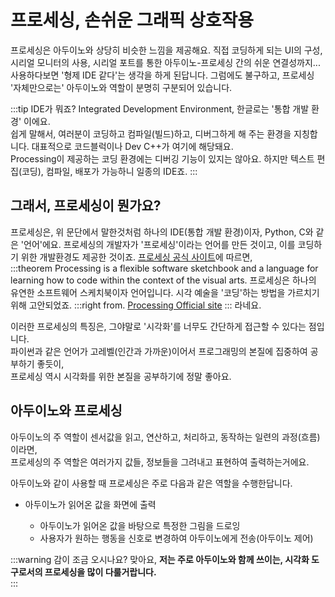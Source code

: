 # 프로세싱, 손쉬운 그래픽 상호작용

프로세싱은 아두이노와 상당히 비슷한 느낌을 제공해요. 직접 코딩하게 되는 UI의 구성, 시리얼 모니터의 사용, 시리얼 포트를 통한 아두이노-프로세싱 간의 쉬운 연결성까지... 사용하다보면 '형제 IDE 같다'는 생각을 하게 된답니다. 그럼에도 불구하고, 프로세싱 '자체만으로는' 아두이노와 역할이 분명히 구분되어 있습니다.

:::tip IDE가 뭐죠?
Integrated Development Environment, 한글로는 '통합 개발 환경' 이에요.  
쉽게 말해서, 여러분이 코딩하고 컴파일(빌드)하고, 디버그하게 해 주는 환경을 지칭합니다. 대표적으로 코드블럭이나 Dev C++가 여기에 해당돼요.  
Processing이 제공하는 코딩 환경에는 디버깅 기능이 있지는 않아요. 하지만 텍스트 편집(코딩), 컴파일, 배포가 가능하니 일종의 IDE죠.
:::

## 그래서, 프로세싱이 뭔가요?

프로세싱은, 위 문단에서 말한것처럼 하나의 IDE(통합 개발 환경)이자, Python, C와 같은 '언어'에요. 프로세싱의 개발자가 '프로세싱'이라는 언어를 만든 것이고, 이를 코딩하기 위한 개발환경도 제공한 것이죠. [프로세싱 공식 사이트](https://processing.org/)에 따르면,  
:::theorem Processing is a flexible software sketchbook and a language for learning how to code within the context of the visual arts.
프로세싱은 하나의 유연한 소프트웨어 스케치북이자 언어입니다. 시각 예술을 '코딩'하는 방법을 가르치기 위해 고안되었죠.
:::right
from. [Processing Official site](https://processing.org/)
:::
라네요.

이러한 프로세싱의 특징은, 그야말로 '시각화'를 너무도 간단하게 접근할 수 있다는 점입니다.  
파이썬과 같은 언어가 고레벨(인간과 가까운)이어서 프로그래밍의 본질에 집중하여 공부하기 좋듯이,  
프로세싱 역시 시각화를 위한 본질을 공부하기에 정말 좋아요.

## 아두이노와 프로세싱

아두이노의 주 역할이 센서값을 읽고, 연산하고, 처리하고, 동작하는 일련의 과정(흐름)이라면,  
프로세싱의 주 역할은 여러가지 값들, 정보들을 그려내고 표현하여 출력하는거에요.

아두이노와 같이 사용할 때 프로세싱은 주로 다음과 같은 역할을 수행한답니다.

- 아두이노가 읽어온 값을 화면에 출력

  - 아두이노가 읽어온 값을 바탕으로 특정한 그림을 드로잉
  - 사용자가 원하는 행동을 신호로 변경하여 아두이노에게 전송(아두이노 제어)

:::warning 감이 조금 오시나요?
맞아요, **저는 주로 아두이노와 함께 쓰이는, 시각화 도구로서의 프로세싱을 많이 다룰거랍니다.**  
:::
